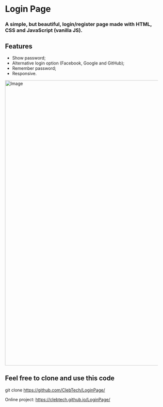 # Login Page
### A simple, but beautiful, login/register page made with HTML, CSS and JavaScript (vanilla JS).

## Features
- Show password;
- Alternative login option (Facebook, Google and GitHub);
- Remember password;
- Responsive.
<img width="1853" height="935" alt="Image" src="https://github.com/user-attachments/assets/6e623c71-d396-456b-afff-8cb32464737e" />

## Feel free to clone and use this code
git clone https://github.com/ClebTech/LoginPage/

Online project: https://clebtech.github.io/LoginPage/
